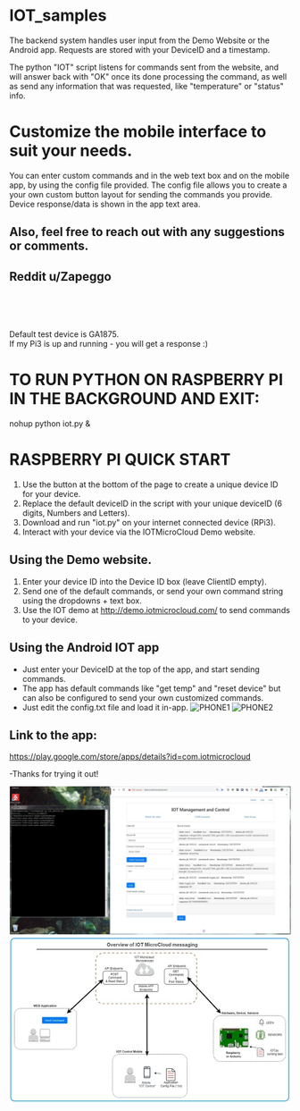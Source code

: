 # IOT_samples 
The backend system handles user input from the Demo Website or the Android app. 
Requests are stored with your DeviceID and a timestamp.

The python "IOT" script listens for commands sent from the website, and will answer back with "OK" once its done processing the command, as well as send any information that was requested, like "temperature" or "status" info.  

# Customize the mobile interface to suit your needs.

You can  enter custom commands and in the web text box and on the mobile app, by using the config file provided.
The config file allows you to create a your own custom button layout for sending the commands you provide. 
Device response/data is shown in the app text area.


## Also, feel free to reach out with any suggestions or comments.
## Reddit u/Zapeggo
<br/><br/><br/>

Default test device is GA1875.  
If my Pi3 is up and running - you will get a response :)  

# TO RUN PYTHON ON RASPBERRY PI IN THE BACKGROUND AND EXIT:  
 nohup python iot.py &  
  
  
#  RASPBERRY PI QUICK START
1. Use the button at the bottom of the page to create a unique device ID for your device.  
2. Replace the default deviceID in the script with your unique deviceID (6 digits, Numbers and Letters).
3. Download and run "iot.py" on your internet connected device (RPi3).
4. Interact with your device via the IOTMicroCloud Demo website.

## Using the Demo website.  
1. Enter your device ID into the Device ID box  (leave ClientID empty).
2. Send one of the default commands, or send your own command string using the dropdowns + text box.
3. Use the IOT demo at http://demo.iotmicrocloud.com/ to send commands to your device.


## Using the Android IOT app  
* Just enter your DeviceID at the top of the app, and start sending commands.
* The app has default commands like "get temp" and "reset device" but can also be configured to send your own customized commands.
* Just edit the config.txt file and load it in-app. 
![PHONE1](https://user-images.githubusercontent.com/859222/160740720-c6f107bd-f294-4319-ae56-8142b18f7e91.jpg)
![PHONE2](https://user-images.githubusercontent.com/859222/160740730-ae1b98ea-243c-43ed-b5fa-9294f76faed5.jpg)



## Link to the app:  
https://play.google.com/store/apps/details?id=com.iotmicrocloud

-Thanks for trying it out!


![Demo](platform_working.JPG)
![Demo](msg_flow.jpg)
